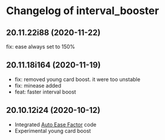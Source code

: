 # Changelog of interval_booster

[comment]: # (DO NOT MODIFY. new changelog goes here)

## 20.11.22i88 (2020-11-22)

fix: ease always set to 150%

## 20.11.18i164 (2020-11-19)

- fix: removed young card boost. it were too unstable
- fix: minease added
- feat: faster interval boost

## 20.10.12i24 (2020-10-12)

- Integrated [Auto Ease Factor](https://ankiweb.net/shared/info/1672712021) code
- Experimental young card boost
